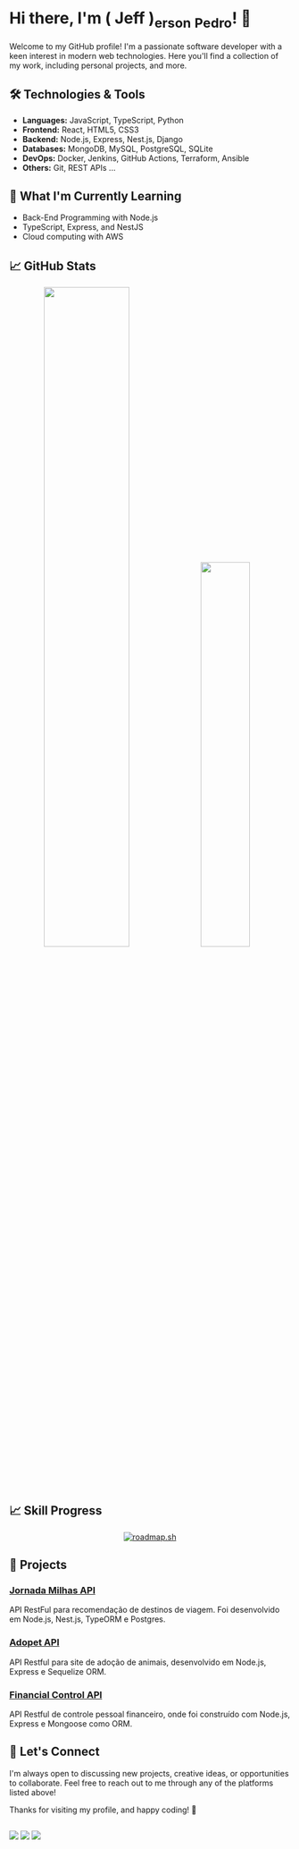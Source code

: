 # Hi there, I'm ( Jeff )<sub>erson</sub> <sub>Pedro</sub>! 👋

Welcome to my GitHub profile! I'm a passionate software developer with a keen interest in modern web technologies. Here you'll find a collection of my work, including personal projects, and more.

## 🛠️ Technologies & Tools

- **Languages:** JavaScript, TypeScript, Python
- **Frontend:** React, HTML5, CSS3
- **Backend:** Node.js, Express, Nest.js, Django
- **Databases:** MongoDB, MySQL, PostgreSQL, SQLite
- **DevOps:** Docker, Jenkins, GitHub Actions, Terraform, Ansible
- **Others:** Git, REST APIs ...

## 🌱 What I'm Currently Learning

- Back-End Programming with Node.js
- TypeScript, Express, and NestJS
- Cloud computing with AWS

## 📈 GitHub Stats

<div style="display: inline" align="center">
  <img style="height: auto; width: 55%;" class="img" src="https://github-readme-stats.vercel.app/api?username=jeff-pedro&show_icons=true&bg_color=00000000&theme=gruvbox&custom_title=GitHub%20Stats" />
  <img style="height: auto; width: 42%;" class="img" src="https://github-readme-stats.vercel.app/api/top-langs/?username=jeff-pedro&show_icons=true&langs_count=6&bg_color=00000000&theme=gruvbox&layout=compact" />
</div>

## 📈 Skill Progress

<div align="center">
  <a href="https://roadmap.sh">
    <img src="https://roadmap.sh/card/wide/643cb252e2725773748fa9f4?variant=dark" alt="roadmap.sh"/>
  </a>
</div>

## 🔭 Projects

### [Jornada Milhas API](https://github.com/jeff-pedro/challenge-backend-jornada-milhas)
API RestFul para recomendação de destinos de viagem. Foi desenvolvido em Node.js, Nest.js, TypeORM e Postgres.

### [Adopet API](https://github.com/jeff-pedro/adopet-api)
API Restful para site de adoção de animais, desenvolvido em Node.js, Express e Sequelize ORM.

### [Financial Control API](https://github.com/jeff-pedro/project3)
API Restful de controle pessoal financeiro, onde foi construído com Node.js, Express e Mongoose como ORM.

## 💬 Let's Connect

I'm always open to discussing new projects, creative ideas, or opportunities to collaborate. Feel free to reach out to me through any of the platforms listed above!

Thanks for visiting my profile, and happy coding! 🚀

##

<div> 
 <a href="https://discord.gg/jeffersonsantos#5455" target="_blank"><img src="https://img.shields.io/badge/Discord-7289DA?style=for-the-badge&logo=discord&logoColor=white" target="_blank"></a> 
  <a href = "mailto:jeffersonpedro89@gmail.com"><img src="https://img.shields.io/badge/-Gmail-%23333?style=for-the-badge&logo=gmail&logoColor=white" target="_blank"></a>
  <a href="https://www.linkedin.com/in/jeffersonpedro/" target="_blank"><img src="https://img.shields.io/badge/-LinkedIn-%230077B5?style=for-the-badge&logo=linkedin&logoColor=white" target="_blank"></a> 
</div>
